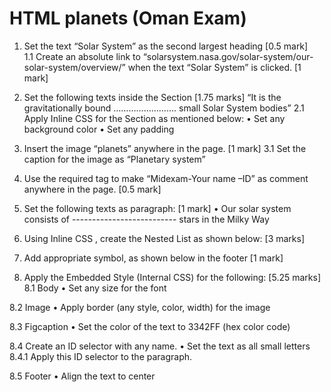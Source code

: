 # HTML planets (Oman Exam)
 
 1.	Set the text “Solar System” as the second largest heading          		                                      [0.5 mark]	                                                                                                                                               
                      1.1 Create an absolute link to “solarsystem.nasa.gov/solar-system/our-solar-system/overview/”     when the text “Solar System” is clicked.                                                                               [1 mark]                                                                                                                       

2.	Set the following texts inside the Section                                                                                  [1.75 marks]
       “It is the gravitationally bound ……………………. small Solar System bodies”
        2.1 Apply Inline CSS for the Section as mentioned below:
•	Set any background color
•	Set any padding

3.	Insert the image “planets” anywhere in the page.                                                                            [1 mark]
    3.1 Set the caption for the image as “Planetary system”
                                                                               
4.	Use the required tag to make “Midexam-Your name –ID” as comment anywhere in the page.
                                                                                                                                                       [0.5 mark]




5.	Set the following texts as paragraph:                                                                                           [1  mark]
•	Our solar system consists of -------------------------- stars in the Milky Way
     
                                                       
6.	Using Inline CSS , create the Nested List as shown below:                                                        [3 marks]                                                                               
                    
                                         
        
7.	Add appropriate symbol, as shown below in the footer                                                                [1 mark]                                                                                                                                                                                                                                                          
                               

8.	Apply the Embedded Style (Internal CSS) for the following:                                                   [5.25 marks]
   8.1 Body
•	Set any size for the font

  8.2 Image
•	Apply border (any style, color, width) for the image

  8.3 Figcaption
•	Set the color of the text to 3342FF (hex color code)

  8.4 Create an ID selector with any name.
•	Set the text as all small letters
8.4.1	Apply this ID selector to the paragraph.

8.5	Footer
•	Align the text to center

